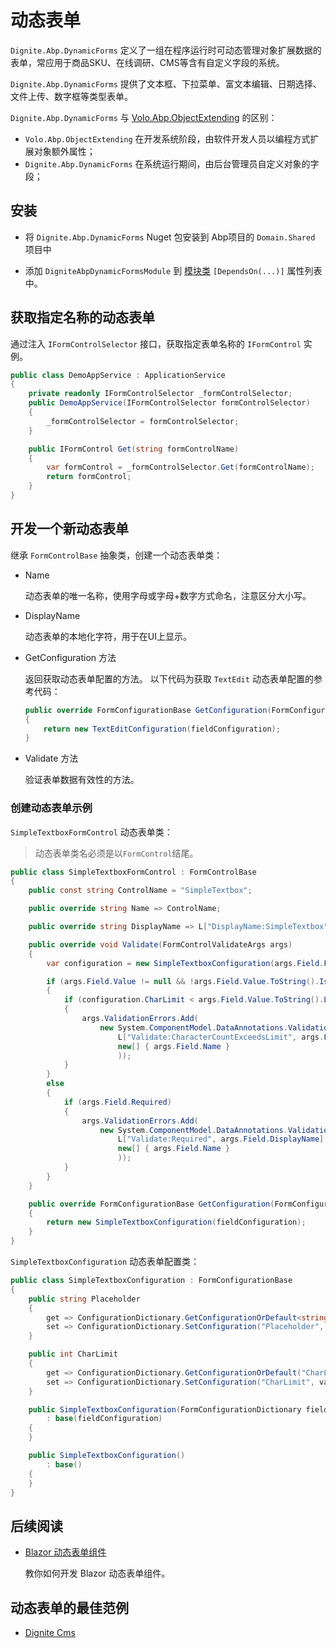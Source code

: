 # 动态表单

`Dignite.Abp.DynamicForms` 定义了一组在程序运行时可动态管理对象扩展数据的表单，常应用于商品SKU、在线调研、CMS等含有自定义字段的系统。

`Dignite.Abp.DynamicForms` 提供了文本框、下拉菜单、富文本编辑、日期选择、文件上传、数字框等类型表单。

`Dignite.Abp.DynamicForms` 与 [Volo.Abp.ObjectExtending](https://docs.abp.io/zh-Hans/abp/latest/Object-Extensions) 的区别：

- `Volo.Abp.ObjectExtending` 在开发系统阶段，由软件开发人员以编程方式扩展对象额外属性；
- `Dignite.Abp.DynamicForms` 在系统运行期间，由后台管理员自定义对象的字段；

## 安装

- 将 `Dignite.Abp.DynamicForms` Nuget 包安装到 Abp项目的 `Domain.Shared` 项目中

- 添加 `DigniteAbpDynamicFormsModule` 到 [模块类](https://docs.abp.io/en/abp/latest/Module-Development-Basics) `[DependsOn(...)]` 属性列表中。

## 获取指定名称的动态表单

通过注入 `IFormControlSelector` 接口，获取指定表单名称的 `IFormControl` 实例。

````csharp
public class DemoAppService : ApplicationService
{
    private readonly IFormControlSelector _formControlSelector;
    public DemoAppService(IFormControlSelector formControlSelector)
    {
        _formControlSelector = formControlSelector;
    }

    public IFormControl Get(string formControlName)
    {
        var formControl = _formControlSelector.Get(formControlName);
        return formControl;
    }
}
````

## 开发一个新动态表单

继承 `FormControlBase` 抽象类，创建一个动态表单类：

- Name

    动态表单的唯一名称，使用字母或字母+数字方式命名，注意区分大小写。

- DisplayName

    动态表单的本地化字符，用于在UI上显示。

- GetConfiguration 方法

    返回获取动态表单配置的方法。
    以下代码为获取 `TextEdit` 动态表单配置的参考代码：

    ```csharp
    public override FormConfigurationBase GetConfiguration(FormConfigurationDictionary fieldConfiguration)
    {
        return new TextEditConfiguration(fieldConfiguration);
    }
    ```

- Validate 方法

    验证表单数据有效性的方法。

### 创建动态表单示例

`SimpleTextboxFormControl` 动态表单类：

> 动态表单类名必须是以`FormControl`结尾。

```csharp
public class SimpleTextboxFormControl : FormControlBase
{
    public const string ControlName = "SimpleTextbox";

    public override string Name => ControlName;

    public override string DisplayName => L["DisplayName:SimpleTextbox"];

    public override void Validate(FormControlValidateArgs args)
    {
        var configuration = new SimpleTextboxConfiguration(args.Field.FormConfiguration);

        if (args.Field.Value != null && !args.Field.Value.ToString().IsNullOrWhiteSpace())
        {
            if (configuration.CharLimit < args.Field.Value.ToString().Length)
            {
                args.ValidationErrors.Add(
                    new System.ComponentModel.DataAnnotations.ValidationResult(
                        L["Validate:CharacterCountExceedsLimit", args.Field.DisplayName, configuration.CharLimit],
                        new[] { args.Field.Name }
                        ));
            }
        }
        else
        {
            if (args.Field.Required)
            {
                args.ValidationErrors.Add(
                    new System.ComponentModel.DataAnnotations.ValidationResult(
                        L["Validate:Required", args.Field.DisplayName],
                        new[] { args.Field.Name }
                        ));
            }
        }
    }

    public override FormConfigurationBase GetConfiguration(FormConfigurationDictionary fieldConfiguration)
    {
        return new SimpleTextboxConfiguration(fieldConfiguration);
    }
}
```

`SimpleTextboxConfiguration` 动态表单配置类：

```csharp
public class SimpleTextboxConfiguration : FormConfigurationBase
{
    public string Placeholder
    {
        get => ConfigurationDictionary.GetConfigurationOrDefault<string>("Placeholder", null);
        set => ConfigurationDictionary.SetConfiguration("Placeholder", value);
    }

    public int CharLimit
    {
        get => ConfigurationDictionary.GetConfigurationOrDefault("CharLimit", 64);
        set => ConfigurationDictionary.SetConfiguration("CharLimit", value);
    }

    public SimpleTextboxConfiguration(FormConfigurationDictionary fieldConfiguration)
        : base(fieldConfiguration)
    {
    }

    public SimpleTextboxConfiguration()
        : base()
    {
    }
}
```

## 后续阅读

- [Blazor 动态表单组件](Blazor-Dynamic-Form-Components.md)

    教你如何开发 Blazor 动态表单组件。

## 动态表单的最佳范例

- [Dignite Cms](https://dignite.com/dignite-cms)
